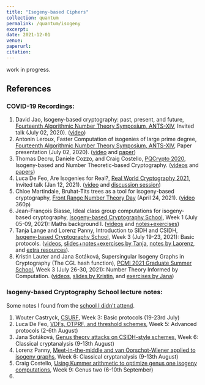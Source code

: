 ```yaml
---
title: "Isogeny-based Ciphers"
collection: quantum
permalink: /quantum/isogeny
excerpt:
date: 2021-12-01
venue: 
paperurl: 
citation: 
---
```

 
work in progress.

## References

### COVID-19 Recordings:
1. David Jao, Isogeny-based cryptography: past, present, and future, [Fourteenth Algorithmic Number Theory Symposium, ANTS-XIV](https://www.math.auckland.ac.nz/~sgal018/ANTS/schedule.html), Invited talk (July 02, 2020). ([video](https://www.youtube.com/watch?v=AoE-uQinzqU))
2. Antonin Leroux, Faster Computation of isogenies of large prime degree, [Fourteenth Algorithmic Number Theory Symposium, ANTS-XIV](https://www.math.auckland.ac.nz/~sgal018/ANTS/schedule.html), Paper presentation (July 02, 2020). ([video](https://www.youtube.com/watch?v=BA-mknsDMaY) and [paper](https://velusqrt.isogeny.org/))
3. Thomas Decru, Daniele Cozzo, and Craig Costello, [PQCrypto 2020](https://pqcrypto2020.inria.fr/program/), Isogeny-based and Number Theoretic-based Cryptography. ([videos](https://www.youtube.com/playlist?list=PLv9DOvVF-X96M-O2obeLYzhZ0Qj15p_wb) and [papers](https://pqcrypto2020.inria.fr/program/))
4. Luca De Feo,  Are Isogenies for Real?, [Real World Cryptography 2021](https://rwc.iacr.org/2021/), Invited talk (Jan 12, 2021). ([video](https://www.youtube.com/watch?v=EAe5dqWcxh4) and [discussion session](https://defeo.lu/docet/youtube/2021/01/12/rwc/))
5. Chloe Martindale, Bruhat-Tits trees as a tool for isogeny-based cryptography, [Front Range Number Theory Day](https://sites.google.com/colorado.edu/front-range-number-theory-day/spring-2021) (April 24, 2021). ([video](https://www.youtube.com/watch?v=5f3SGbrQlkk) 360p)
6. Jean-François Biasse, Ideal class group computations for isogeny-based cryptography, [Isogeny-based Cryptography School](https://isogenyschool2020.co.uk/), Week 1 (July 05-09, 2021): Maths background I. ([videos](https://www.youtube.com/playlist?list=PLasTV9KvJPBusFVpkCVh-W4dYyB9aNkay) and [notes+exercises](http://www.usf-crypto.org/class-groups/))
7. Tanja Lange and Lorenz Panny, Introduction to SIDH and CSIDH, [Isogeny-based Cryptography School](https://isogenyschool2020.co.uk/), Week 3 (July 19-23, 2021): Basic protocols. ([videos](https://www.youtube.com/playlist?list=PL6hzlGxGIS1Cnx3XS7ZD4wjcTmHqOEpTS), [slides+notes+exercises by Tanja](https://www.hyperelliptic.org/tanja/teaching/isogeny-school21/), [notes by Laorenz](https://yx7.cc/docs/misc/isog_bristol_notes.pdf), and [extra resources](https://hyperelliptic.org/tanja/teaching/pqcrypto21/)).
8. Kristin Lauter and Jana Sotáková, Supersingular Isogeny Graphs in Cryptography (The CGL hash function), [PCMI 2021 Graduate Summer School](https://www.ias.edu/pcmi/2021-graduate-summer-school-course-descriptions), Week 3 (July 26-30, 2021): Number Theory Informed by Computation. ([videos](https://www.youtube.com/playlist?list=PLldN_DpkXL3YpsmlyeN7Xop_TlNkMAsj9), [slides by Kristin](https://www.ias.edu/pcmi/pcmi-2021-gss-lecture-notes-and-problem-sets), and [exercises by Jana](https://jana-sotakova.github.io/PCMI.html))

### Isogeny-based Cryptography School lecture notes:
Some notes I found from the [school I didn't attend](https://isogenyschool2020.co.uk/schedule/).
1.  Wouter Castryck, [CSURF](https://homes.esat.kuleuven.be/~wcastryc/summer_school_csurf.pdf), Week 3: Basic protocols (19-23rd July)
3.  Luca De Feo, [VDFs, OTPRF, and threshold schemes](https://defeo.lu/docet/assets/misc/2021-08-02-isogeny-school.pdf), Week 5: Advanced protocols (2-6th August)
4.  Jana Sotáková, [Genus theory attacks on CSIDH-style schemes](https://jana-sotakova.github.io/DDH/DDH.pdf), Week 6: Classical cryptanalysis (9-13th August)
5.  Lorenz Panny, [Meet-in-the-middle and van Oorschot-Wiener applied to isogeny graphs](https://yx7.cc/docs/misc/isogprob_bristol_notes.pdf), Week 6: Classical cryptanalysis (9-13th August)
6.  Craig Costello, [Using Kummer arithmetic to optimize genus one isogeny computations](https://www.craigcostello.com.au/s/why-hyperelliptic.pdf), Week 9: Genus two (6-10th September) 
7.  
